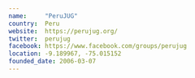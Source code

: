 ```yaml
---
name:     "PeruJUG"
country:  Peru
website:  https://perujug.org/
twitter:  perujug
facebook: https://www.facebook.com/groups/perujug
location: -9.189967, -75.015152
founded_date: 2006-03-07
---
```

